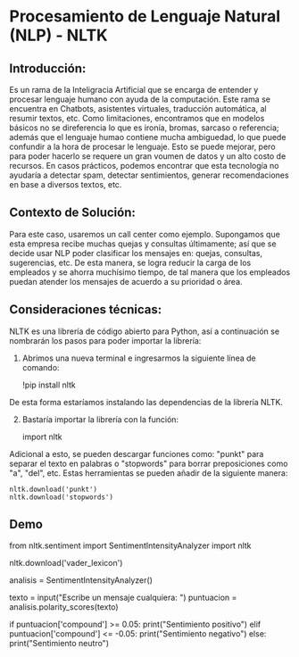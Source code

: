 # Procesamiento de Lenguaje Natural (NLP) - NLTK

## Introducción:

Es un rama de la Inteligracia Artificial que se encarga de entender y procesar lenguaje humano con ayuda de la computación. Este rama se encuentra en Chatbots, asistentes virtuales, traducción automática, al resumir textos, etc.
Como limitaciones, encontramos que en modelos básicos no se direferencia lo que es ironía, bromas, sarcaso o referencia; además que el lenguaje humao contiene mucha ambiguedad, lo que puede confundir a la hora de procesar le lenguaje. Esto se puede mejorar, pero para poder hacerlo se requere un gran voumen de datos y un alto costo de recursos.
En casos prácticos, podemos encontrar que esta tecnología no ayudaría a detectar spam, detectar sentimientos, generar recomendaciones en base a diversos textos, etc.

## Contexto de Solución:

Para este caso, usaremos un call center como ejemplo. Supongamos que esta empresa recibe muchas quejas y consultas últimamente; así que se decide usar NLP poder clasificar los mensajes en: quejas, consultas, sugerencias, etc. De esta manera, se logra reducir la carga de los empleados y se ahorra muchísimo tiempo, de tal manera que los empleados puedan atender los mensajes de acuerdo a su prioridad o área.

## Consideraciones técnicas:

NLTK es una librería de código abierto para Python, así a continuación se nombrarán los pasos para poder importar la librería:

1. Abrimos una nueva terminal e ingresarmos la siguiente línea de comando:

   !pip install nltk

De esta forma estaríamos instalando las dependencias de la librería NLTK.

2. Bastaría importar la librería con la función:

   import nltk

Adicional a esto, se pueden descargar funciones como: "punkt" para separar el texto en palabras o "stopwords" para borrar preposiciones como "a", "del", etc. Estas herramientas se pueden añadir de la siguiente manera:

    nltk.download('punkt')
    nltk.download('stopwords')

## Demo

from nltk.sentiment import SentimentIntensityAnalyzer
import nltk

nltk.download('vader_lexicon')

analisis = SentimentIntensityAnalyzer()

texto = input("Escribe un mensaje cualquiera: ")
puntuacion = analisis.polarity_scores(texto)

if puntuacion['compound'] >= 0.05:
print("Sentimiento positivo")
elif puntuacion['compound'] <= -0.05:
print("Sentimiento negativo")
else:
print("Sentimiento neutro")
